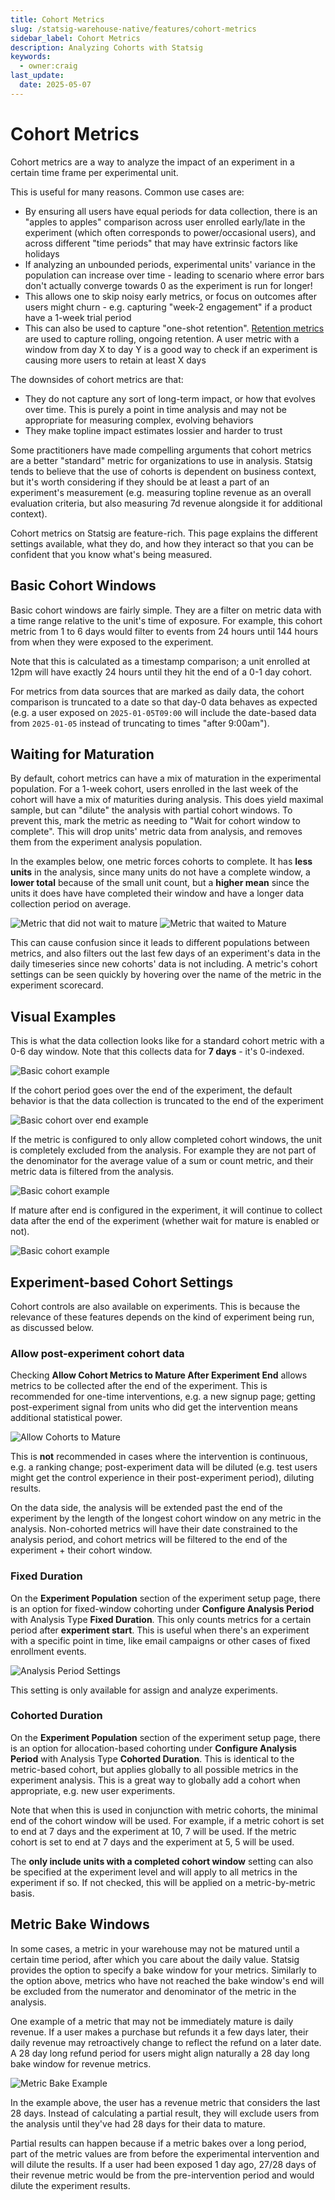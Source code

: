 ```yaml
---
title: Cohort Metrics
slug: /statsig-warehouse-native/features/cohort-metrics
sidebar_label: Cohort Metrics
description: Analyzing Cohorts with Statsig
keywords:
  - owner:craig
last_update:
  date: 2025-05-07
---
```


# Cohort Metrics

Cohort metrics are a way to analyze the impact of an experiment in a certain time frame per experimental unit.

This is useful for many reasons. Common use cases are:

- By ensuring all users have equal periods for data collection, there is an "apples to apples" comparison across user enrolled early/late in the experiment (which often corresponds to power/occasional users), and across different "time periods" that may have extrinsic factors like holidays
- If analyzing an unbounded periods, experimental units' variance in the population can increase over time - leading to scenario where error bars don't actually converge towards 0 as the experiment is run for longer!
- This allows one to skip noisy early metrics, or focus on outcomes after users might churn - e.g. capturing "week-2 engagement" if a product have a 1-week trial period
- This can also be used to capture "one-shot retention". [Retention metrics](../metrics/retention.md) are used to capture rolling, ongoing retention. A user metric with a window from day X to day Y is a good way to check if an experiment is causing more users to retain at least X days

The downsides of cohort metrics are that:

- They do not capture any sort of long-term impact, or how that evolves over time. This is purely a point in time analysis and may not be appropriate for measuring complex, evolving behaviors
- They make topline impact estimates lossier and harder to trust

Some practitioners have made compelling arguments that cohort metrics are a better "standard" metric for organizations to use in analysis. Statsig tends to believe that the use of cohorts is dependent on business context, but it's worth considering if they should be at least a part of an experiment's measurement (e.g. measuring topline revenue as an overall evaluation criteria, but also measuring 7d revenue alongside it for additional context).

Cohort metrics on Statsig are feature-rich. This page explains the different settings available, what they do, and how they interact so that you can be confident that you know what's being measured.

## Basic Cohort Windows

Basic cohort windows are fairly simple. They are a filter on metric data with a time range relative to the unit's time of exposure. For example, this cohort metric from 1 to 6 days would filter to events from 24 hours until 144 hours from when they were exposed to the experiment.

Note that this is calculated as a timestamp comparison; a unit enrolled at 12pm will have exactly 24 hours until they hit the end of a 0-1 day cohort.

For metrics from data sources that are marked as daily data, the cohort comparison is truncated to a date so that day-0 data behaves as expected (e.g. a user exposed on `2025-01-05T09:00` will include the date-based data from `2025-01-05` instead of truncating to times "after 9:00am").

## Waiting for Maturation

By default, cohort metrics can have a mix of maturation in the experimental population. For a 1-week cohort, users enrolled in the last week of the cohort will have a mix of maturities during analysis. This does yield maximal sample, but can "dilute" the analysis with partial cohort windows. To prevent this, mark the metric as needing to "Wait for cohort window to complete". This will drop units' metric data from analysis, and removes them from the experiment analysis population.

In the examples below, one metric forces cohorts to complete. It has **less units** in the analysis, since many units do not have a complete window, a **lower total** because of the small unit count, but a **higher mean** since the units it does have have completed their window and have a longer data collection period on average.

![Metric that did not wait to mature](/img/whn/basic_cohort_metric.png)
![Metric that waited to Mature](/img/whn/wait_to_mature_metric.png)

This can cause confusion since it leads to different populations between metrics, and also filters out the last few days of an experiment's data in the daily timeseries since new cohorts' data is not including. A metric's cohort settings can be seen quickly by hovering over the name of the metric in the experiment scorecard.

## Visual Examples

This is what the data collection looks like for a standard cohort metric with a 0-6 day window. Note that this collects data for **7 days** - it's 0-indexed.

![Basic cohort example](/img/whn/basic_cohort_example.png)

If the cohort period goes over the end of the experiment, the default behavior is that the data collection is truncated to the end of the experiment

![Basic cohort over end example](/img/whn/basic_cohort_over_end_example.png)

If the metric is configured to only allow completed cohort windows, the unit is completely excluded from the analysis. For example they are not part of the denominator for the average value of a sum or count metric, and their metric data is filtered from the analysis.

![Basic cohort example](/img/whn/completed_window_example.png)

If mature after end is configured in the experiment, it will continue to collect data after the end of the experiment (whether wait for mature is enabled or not).

![Basic cohort example](/img/whn/mature_after_end_example.png)

## Experiment-based Cohort Settings

Cohort controls are also available on experiments. This is because the relevance of these features depends on the kind of experiment being run, as discussed below.

### Allow post-experiment cohort data

Checking **Allow Cohort Metrics to Mature After Experiment End** allows metrics to be collected after the end of the experiment. This is recommended for one-time interventions, e.g. a new signup page; getting post-experiment signal from units who did get the intervention means additional statistical power.

![Allow Cohorts to Mature](/img/whn/allow_cohorts_to_mature.png)

This is **not** recommended in cases where the intervention is continuous, e.g. a ranking change; post-experiment data will be diluted (e.g. test users might get the control experience in their post-experiment period), diluting results.

On the data side, the analysis will be extended past the end of the experiment by the length of the longest cohort window on any metric in the analysis. Non-cohorted metrics will have their date constrained to the analysis period, and cohort metrics will be filtered to the end of the experiment + their cohort window.

### Fixed Duration

On the **Experiment Population** section of the experiment setup page, there is an option for fixed-window cohorting under **Configure Analysis Period** with Analysis Type **Fixed Duration**. This only counts metrics for a certain period after **experiment start**. This is useful when there's an experiment with a specific point in time, like email campaigns or other cases of fixed enrollment events.

![Analysis Period Settings](/img/whn/configure_analysis_period.png)

This setting is only available for assign and analyze experiments.

### Cohorted Duration

On the **Experiment Population** section of the experiment setup page, there is an option for allocation-based cohorting under **Configure Analysis Period** with Analysis Type **Cohorted Duration**. This is identical to the metric-based cohort, but applies globally to all possible metrics in the experiment analysis. This is a great way to globally add a cohort when appropriate, e.g. new user experiments.

Note that when this is used in conjunction with metric cohorts, the minimal end of the cohort window will be used. For example, if a metric cohort is set to end at 7 days and the experiment at 10, 7 will be used. If the metric cohort is set to end at 7 days and the experiment at 5, 5 will be used.

The **only include units with a completed cohort window** setting can also be specified at the experiment level and will apply to all metrics in the experiment if so. If not checked, this will be applied on a metric-by-metric basis.

## Metric Bake Windows

In some cases, a metric in your warehouse may not be matured until a certain time period, after which you care about the daily value. Statsig provides the option to specify a bake window for your metrics. Similarly to the option above, metrics who have not reached the bake window's end will be excluded from the numerator and denominator of the metric in the analysis.

One example of a metric that may not be immediately mature is daily revenue. If a user makes a purchase but refunds it a few days later, their daily revenue may retroactively change to reflect the refund on a later date. A 28 day long refund period for users might align naturally a 28 day long bake window for revenue metrics.

![Metric Bake Example](https://github.com/statsig-io/docs/assets/102695539/7c0ca9e7-ae49-4213-96aa-e0815a46940e)

In the example above, the user has a revenue metric that considers the last 28 days. Instead of calculating a partial result, they will exclude users from the analysis until they've had 28 days for their data to mature.

Partial results can happen because if a metric bakes over a long period, part of the metric values are from before the experimental intervention and will dilute the results. If a user had been exposed 1 day ago, 27/28 days of their revenue metric would be from the pre-intervention period and would dilute the experiment results.
